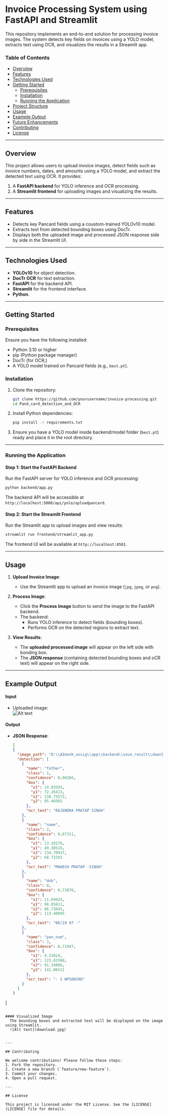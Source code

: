 
# Invoice Processing System using FastAPI and Streamlit

This repository implements an end-to-end solution for processing invoice images. The system detects key fields on invoices using a YOLO model, extracts text using OCR, and visualizes the results in a Streamlit app. 

### Table of Contents
- [Overview](#overview)
- [Features](#features)
- [Technologies Used](#technologies-used)
- [Getting Started](#getting-started)
  - [Prerequisites](#prerequisites)
  - [Installation](#installation)
  - [Running the Application](#running-the-application)
- [Project Structure](#project-structure)
- [Usage](#usage)
- [Example Output](#example-output)
- [Future Enhancements](#future-enhancements)
- [Contributing](#contributing)
- [License](#license)

---

## Overview

This project allows users to upload invoice images, detect fields such as invoice numbers, dates, and amounts using a YOLO model, and extract the detected text using OCR. It provides:
1. A **FastAPI backend** for YOLO inference and OCR processing.
2. A **Streamlit frontend** for uploading images and visualizing the results.

---

## Features

* Detects key Pancard fields using a coustom-trained YOLOv10 model.
* Extracts text from detected bounding boxes using DocTr.
* Displays both the uploaded image and processed JSON response side by side in the Streamlit UI.

---

## Technologies Used

- **YOLOv10** for object detection.
- **DocTr OCR** for text extraction.
- **FastAPI** for the backend API.
- **Streamlit** for the frontend interface.
- **Python**.

---

## Getting Started

### Prerequisites
Ensure you have the following installed:
- Python 3.10 or higher
- pip (Python package manager)
- DocTr (for OCR;)
- A YOLO model trained on Pancard fields (e.g., `best.pt`).

### Installation
1. Clone the repository:
   ```bash
   git clone https://github.com/yourusername/invoice-processing.git
   cd Pand_card_detection_and_OCR
   ```

2. Install Python dependencies:
   ```bash
   pip install -r requirements.txt
   ```

3. Ensure you have a YOLO model inside backend/model folder (`best.pt`) ready and place it in the root directory.

---

### Running the Application

#### Step 1: Start the FastAPI Backend
Run the FastAPI server for YOLO inference and OCR processing:
```bash
python backend/app.py
```


The backend API will be accessible at `http://localhost:5000/api/yolo/uploadpancard`.

#### Step 2: Start the Streamlit Frontend
Run the Streamlit app to upload images and view results:
```bash
streamlit run frontend/streamlit_app.py
```
The frontend UI will be available at `http://localhost:8501`.

---


## Usage

1. **Upload Invoice Image**:
   - Use the Streamlit app to upload an invoice image (`jpg`, `jpeg`, or `png`).
   
2. **Process Image**:
   - Click the **Process Image** button to send the image to the FastAPI backend.
   - The backend:
     - Runs YOLO inference to detect fields (bounding boxes).
     - Performs OCR on the detected regions to extract text.

3. **View Results**:
   - The **uploaded processed image** will appear on the left side with bonding box.
   - The **JSON response** (containing detected bounding boxes and oCR text) will appear on the right side.

---

## Example Output

#### Input
- Uploaded image:  
![Alt text](frontend\temp_uploads\download.jpg)

#### Output
- **JSON Response**:
  ```json
  [
  {
    "image_path": "D:\\AImonk_assig\\app\\backend\\save_result\\download.jpg",
    "detection": [
      {
        "name": "father",
        "class": 1,
        "confidence": 0.90266,
        "box": {
          "x1": 14.03593,
          "y1": 72.26413,
          "x2": 138.75572,
          "y2": 95.40302
        },
        "ocr_text": "RAJENDRA PRATAP SINGH"
      },
      {
        "name": "name",
        "class": 2,
        "confidence": 0.87311,
        "box": {
          "x1": 13.10176,
          "y1": 49.30516,
          "x2": 134.70937,
          "y2": 68.73293
        },
        "ocr_text": "MAHESH PRATAP -SINGH"
      },
      {
        "name": "dob",
        "class": 0,
        "confidence": 0.73876,
        "box": {
          "x1": 11.69924,
          "y1": 98.85611,
          "x2": 66.73045,
          "y2": 113.40095
        },
        "ocr_text": "06/19 97 -"
      },
      {
        "name": "pan_num",
        "class": 3,
        "confidence": 0.71947,
        "box": {
          "x1": 9.21024,
          "y1": 123.03368,
          "x2": 91.34866,
          "y2": 141.86511
        },
        "ocr_text": "- S WPS0850Q"
      }
    ]
  }
]
```

#### Visualized Image
  The bounding boxes and extracted text will be displayed on the image using Streamlit.
  ![Alt text](download.jpg)


---

## Contributing

We welcome contributions! Please follow these steps:
1. Fork the repository.
2. Create a new branch (`feature/new-feature`).
3. Commit your changes.
4. Open a pull request.

---

## License

This project is licensed under the MIT License. See the [LICENSE](LICENSE) file for details.
